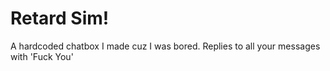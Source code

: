 # Retard Sim!

A hardcoded chatbox I made cuz I was bored. Replies to all your messages with 'Fuck You'
